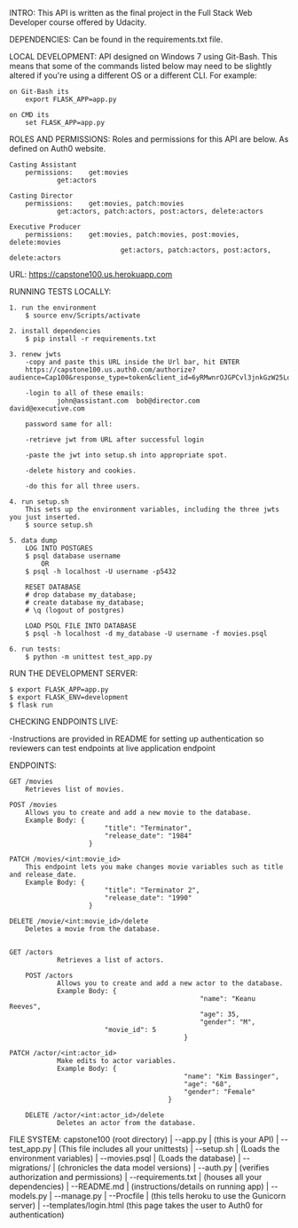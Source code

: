 
INTRO:
	This API is written as the final project in the Full 
	Stack Web Developer course offered by Udacity.


DEPENDENCIES:
	Can be found in the requirements.txt file.


LOCAL DEVELOPMENT:
	API designed on Windows 7 using Git-Bash. This means
	that some of the commands listed below may need to be
	slightly altered if you're using a different OS or a 
	different CLI. For example: 
	
	on Git-Bash its 	
		export FLASK_APP=app.py
	
	on CMD its
		set FLASK_APP=app.py


ROLES AND PERMISSIONS:
	Roles and permissions for this API are below. As defined
	on Auth0 website.

	Casting Assistant
		permissions: 	get:movies
				get:actors

	Casting Director
		permissions: 	get:movies, patch:movies
				get:actors, patch:actors, post:actors, delete:actors

	Executive Producer
		permissions:	get:movies, patch:movies, post:movies, delete:movies
                                get:actors, patch:actors, post:actors, delete:actors


URL:
	https://capstone100.us.herokuapp.com



RUNNING TESTS LOCALLY:


	1. run the environment
		$ source env/Scripts/activate

	2. install dependencies
		$ pip install -r requirements.txt

	3. renew jwts
		-copy and paste this URL inside the Url bar, hit ENTER 
		https://capstone100.us.auth0.com/authorize?audience=Cap100&response_type=token&client_id=6yRMwnrOJGPCvl3jnkGzW25LopesQaPa&redirect_uri=https://capstone100.herokuapp.com/movies

		-login to all of these emails:	
				john@assistant.com 	bob@director.com	david@executive.com
		
		password same for all:

		-retrieve jwt from URL after successful login

		-paste the jwt into setup.sh into appropriate spot.

		-delete history and cookies.

		-do this for all three users.
	
	4. run setup.sh
		This sets up the environment variables, including the three jwts you just inserted.
		$ source setup.sh

	5. data dump
		LOG INTO POSTGRES
		$ psql database username
			OR
		$ psql -h localhost -U username -p5432

		RESET DATABASE
		# drop database my_database;
		# create database my_database;
		# \q (logout of postgres)

		LOAD PSQL FILE INTO DATABASE
		$ psql -h localhost -d my_database -U username -f movies.psql

	6. run tests:
		$ python -m unittest test_app.py


RUN THE DEVELOPMENT SERVER:

	$ export FLASK_APP=app.py
	$ export FLASK_ENV=development
	$ flask run


CHECKING ENDPOINTS LIVE:

-Instructions are provided in README for setting up
authentication so reviewers can test endpoints at live
application endpoint


ENDPOINTS:

	GET /movies
		Retrieves list of movies.
	
	POST /movies
		Allows you to create and add a new movie to the database.
		Example Body: {
						    "title": "Terminator",
						    "release_date": "1984"
						}
	
	PATCH /movies/<int:movie_id>
		This endpoint lets you make changes movie variables such as title and release_date.
		Example Body: {
					        "title": "Terminator 2",
					        "release_date": "1990"
					    }
	
	DELETE /movie/<int:movie_id>/delete
		Deletes a movie from the database.


	GET /actors
                Retrieves a list of actors.

        POST /actors
                Allows you to create and add a new actor to the database. 
                Example Body: {
                                                    "name": "Keanu Reeves",
                                                    "age": 35,
                                                    "gender": "M",
						    "movie_id": 5
                                                }
        
	PATCH /actor/<int:actor_id>
                Make edits to actor variables.
                Example Body: {
                                                "name": "Kim Bassinger",
                                                "age": "68",
                                                "gender": "Female"
                                            }

        DELETE /actor/<int:actor_id>/delete
                Deletes an actor from the database.

FILE SYSTEM:
	capstone100 (root directory)
		|
		--app.py 
		|  (this is your API)
		|
		--test_app.py 
		|  (This file includes all your unittests)
		|
		--setup.sh 
		|  (Loads the environment variables)
		|
		--movies.psql 
		|  (Loads the database) 
		|
		--migrations/ 
		|  (chronicles the data model versions)
		|
		--auth.py
		|  (verifies authorization and permissions)
		|
		--requirements.txt
		|  (houses all your dependencies)
		|
		--README.md 
		|  (instructions/details on running app)
		|
		--models.py
		|
		--manage.py
		|
		--Procfile 
		|  (this tells heroku to use the Gunicorn server)
		|
		--templates/login.html 
		   (this page takes the user to Auth0 for authentication)
